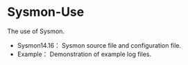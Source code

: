# Sysmon-Use

The use of Sysmon.

- Sysmon14.16： Sysmon source file and configuration file.
- Example： Demonstration of example log files.
